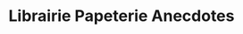 ---
title: "Librairie Papeterie Anecdotes"
url: /limoges/librairie-papeterie-anecdotes/
shop: livres
---